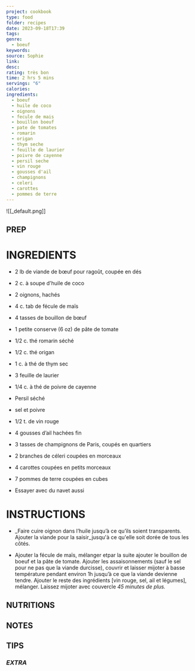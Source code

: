 ```yaml
---
project: cookbook
type: food
folder: recipes
date: 2023-09-18T17:39
tags: 
genre:
  - boeuf
keywords: 
source: Sophie
link: 
desc: 
rating: très bon
time: 2 hrs 5 mins
servings: "6"
calories: 
ingredients:
  - boeuf
  - huile de coco
  - oignons
  - fecule de mais
  - bouillon boeuf
  - pate de tomates
  - romarin
  - origan
  - thym seche
  - feuille de laurier
  - poivre de cayenne
  - persil seche
  - vin rouge
  - gousses d'ail
  - champignons
  - celeri
  - carottes
  - pommes de terre
---
```


![[_default.png]]

## PREP


# INGREDIENTS

- 2 lb de viande de bœuf pour ragoût, coupée en dés
    
- 2 c. à soupe d'huile de coco
    
- 2 oignons, hachés
    
- 4 c. tab de fécule de maïs
    
- 4 tasses de bouillon de bœuf
    
- 1 petite conserve (6 oz) de pâte de tomate
    
- 1/2 c. thé romarin séché
    
- 1/2 c. thé origan
    
- 1 c. à thé de thym sec 
    
- 3 feuille de laurier
    
- 1/4 c. à thé de poivre de cayenne
    
- Persil séché
    
- sel et poivre
    
- 1/2 t. de vin rouge
    
- 4 gousses d’ail hachées fin
    
- 3 tasses de champignons de Paris, coupés en quartiers
    
- 2 branches de céleri coupées en morceaux
    
- 4 carottes coupées en petits morceaux
    
- 7 pommes de terre coupées en cubes
    
- Essayer avec du navet aussi


# INSTRUCTIONS

- _Faire cuire oignon dans l’huile jusqu’à ce qu’ils soient transparents. Ajouter la viande pour la saisir_jusqu'à ce qu'elle soit dorée de tous les côtés.
    
- Ajouter la fécule de maïs, mélanger etpar la suite ajouter le bouillon de boeuf et la pâte de tomate. Ajouter les assaisonnements (sauf le sel pour ne pas que la viande durcisse), couvrir et laisser mijoter à basse température pendant environ 1h jusqu’à ce que la viande devienne tendre. Ajouter le reste des ingrédients [vin rouge, sel, ail et légumes], mélanger. Laissez mijoter avec couvercle _45 minutes de plus._

## NUTRITIONS



## NOTES



## TIPS



### *EXTRA*



